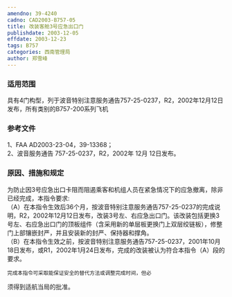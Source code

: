 ```yaml
---
amendno: 39-4240  
cadno: CAD2003-B757-05  
title: 改装客舱3号应急出口门  
publishdate: 2003-12-05  
effdate: 2003-12-23  
tags: B757  
categories: 西南管理局  
author: 郑雪峰  
---
```

  
### 适用范围  
具有4门构型，列于波音特别注意服务通告757-25-0237，R2，2002年12月12日发布，所有类别的B757-200系列飞机  
  
<!--more-->  
### 参考文件  
1、FAA AD2003-23-04，39-13368；  
2、波音服务通告 757-25-0237，R2，2002年 12月 12日发布。  
  
### 原因、措施和规定  
 为防止因3号应急出口卡阻而阻遏乘客和机组人员在紧急情况下的应急撤离，除非已经完成，本指令要求:  
（A）在本指令生效后36个月，按波音特别注意服务通告757-25-0237的完成说明，R2，2002年12月12日发布，改装3号左、右应急出口门。该改装包括更换3号左、右应急出口门的顶板组件（含采用新的单层板更换门上双层绞链板），修整门上部镶嵌封严，并且安装新的封严、保持器和撑角。  
（B）在本指令生效之前，按波音特别注意服务通告757-25-0237，2001年10月18日发布，或R1，2002年1月24日发布，完成的改装被认为符合本指令（A）段的要求。  
  
    完成本指令可采取能保证安全的替代方法或调整完成时间，但必  
  
须得到适航当局的批准。  
